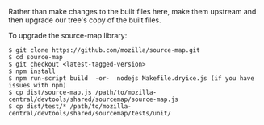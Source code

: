 Rather than make changes to the built files here, make them upstream and then
upgrade our tree's copy of the built files.

To upgrade the source-map library:

    $ git clone https://github.com/mozilla/source-map.git
    $ cd source-map
    $ git checkout <latest-tagged-version>
    $ npm install
    $ npm run-script build  -or-  nodejs Makefile.dryice.js (if you have issues with npm)
    $ cp dist/source-map.js /path/to/mozilla-central/devtools/shared/sourcemap/source-map.js
    $ cp dist/test/* /path/to/mozilla-central/devtools/shared/sourcemap/tests/unit/

